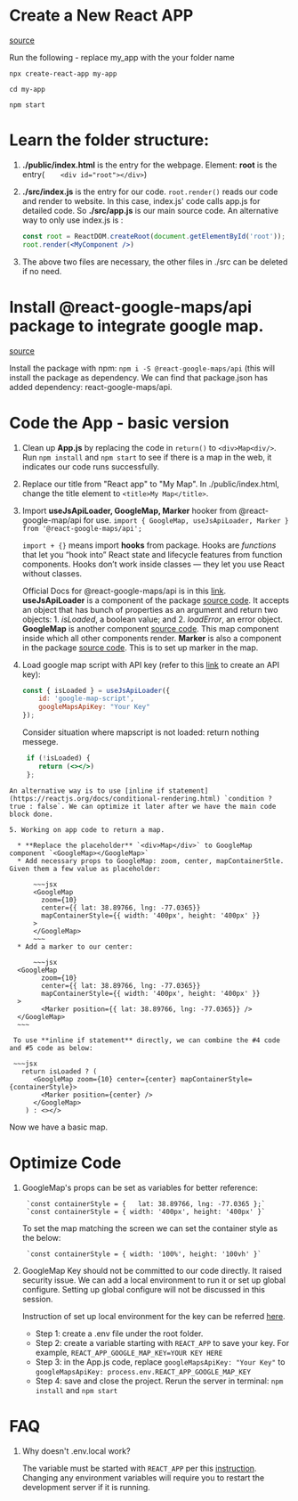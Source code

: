 # Create a New React APP
[source](https://reactjs.org/docs/create-a-new-react-app.html#create-react-app)

Run the following - replace my_app with the your folder name

`npx create-react-app my-app`

`cd my-app`

`npm start`
	
	

# Learn the folder structure:
1. **./public/index.html** is the entry for the webpage. Element: **root** is the entry(`    <div id="root"></div>`)
2. **./src/index.js** is the entry for our code. `root.render()` reads our code and render to website. In this case, index.js' code calls app.js for detailed code. So **./src/app.js** is our main source code.
An alternative way to only use index.js is :

	~~~jsx
	const root = ReactDOM.createRoot(document.getElementById('root'));
	root.render(<MyComponent />)
	~~~
3. The above two files are necessary, the other files in ./src can be deleted if no need.


# Install @react-google-maps/api package to integrate google map.
[source](https://www.npmjs.com/package/@react-google-maps/api)

Install the package with npm:
`npm i -S @react-google-maps/api`
(this will install the package as dependency. We can find that package.json has added dependency: react-google-maps/api.

# Code the App - basic version
1. Clean up **App.js** by replacing the code in `return()` to `<div>Map<div/>`. Run `npm install` and `npm start` to see if there is a map in the web, it indicates our code runs successfully.
2. Replace our title from "React app" to "My Map". In ./public/index.html, change the title element to `<title>My Map</title>`.
3. Import **useJsApiLoader, GoogleMap, Marker** hooker from @react-google-map/api for use.
`import { GoogleMap, useJsApiLoader, Marker } from '@react-google-maps/api';  ` 

	`import + {}` means import **hooks** from package. Hooks are _functions_ that let you “hook into” React state and lifecycle features from function components. Hooks don’t work inside classes — they let you use React without classes.
	
	Official Docs for @react-google-maps/api is in this [link](https://react-google-maps-api-docs.netlify.app/). **useJsApiLoader** is a component of the package [source code](https://github.com/JustFly1984/react-google-maps-api/blob/develop/packages/react-google-maps-api/src/useJsApiLoader.tsx). It accepts an object that has bunch of properties as an argument and return two objects: 1. _isLoaded_, a boolean value; and 2. _loadError_, an error object. **GoogleMap** is another component [source code](https://github.com/JustFly1984/react-google-maps-api/blob/develop/packages/react-google-maps-api/src/GoogleMap.tsx). This map component inside which all other components render. **Marker** is also a component in the package [source code](https://github.com/JustFly1984/react-google-maps-api/blob/develop/packages/react-google-maps-api/src/components/drawing/Marker.tsx). This is to set up marker in the map.



4. Load google map script with API key (refer to this [link](https://developers.google.com/maps/documentation/javascript/get-api-key) to create an API key):


	~~~jsx
  	const { isLoaded } = useJsApiLoader({
    	id: 'google-map-script',
    	googleMapsApiKey: "Your Key"
 	}); 
	~~~
	
	Consider situation where mapscript is not loaded: return nothing messege.
	
	~~~jsx
	 if (!isLoaded) {
    	return (<></>)
  	 };
  ~~~
  An alternative way is to use [inline if statement](https://reactjs.org/docs/conditional-rendering.html) `condition ? true : false`. We can optimize it later after we have the main code block done.
  
5. Working on app code to return a map.

	* **Replace the placeholder** `<div>Map</div>` to GoogleMap component `<GoogleMap></GoogleMap>`
	* Add necessary props to GoogleMap: zoom, center, mapContainerStle. Given them a few value as placeholder: 
	
		~~~jsx
		<GoogleMap 
	      zoom={10} 
	      center={{ lat: 38.89766, lng: -77.0365}} 
	      mapContainerStyle={{ width: '400px', height: '400px' }}
	    >
	    </GoogleMap>
	    ~~~
	* Add a marker to our center: 

		~~~jsx
	<GoogleMap 
	      zoom={10} 
	      center={{ lat: 38.89766, lng: -77.0365}} 
	      mapContainerStyle={{ width: '400px', height: '400px' }}
    >
      	  <Marker position={{ lat: 38.89766, lng: -77.0365}} />
    </GoogleMap>
    ~~~
   
   To use **inline if statement** directly, we can combine the #4 code and #5 code as below:
   
   ~~~jsx
     return isLoaded ? (
	    <GoogleMap zoom={10} center={center} mapContainerStyle={containerStyle}>
	      <Marker position={center} />
	    </GoogleMap>
	  ) : <></>
   ~~~
	
Now we have a basic map.

# Optimize Code


1. GoogleMap's props can be set as variables for better reference:

		`const containerStyle = {   lat: 38.89766, lng: -77.0365 };`
		`const containerStyle = { width: '400px', height: '400px' }`
		
	To set the map matching the screen we can set the container style as the below:
		
		`const containerStyle = { width: '100%', height: '100vh' }`
2. GoogleMap Key should not be committed to our code directly. It raised security issue. We can add a local environment to run it or set up global configure. Setting up global configure will not be discussed in this session.

	Instruction of set up local environment for the key can be referred [here](https://create-react-app.dev/docs/adding-custom-environment-variables/).
	- Step 1: create a .env file under the root folder.
	- Step 2: create a variable starting with `REACT_APP` to save your key. For example, `REACT_APP_GOOGLE_MAP_KEY=YOUR KEY HERE`
	- Step 3: in the App.js code, replace `googleMapsApiKey: "Your Key"` to `googleMapsApiKey: process.env.REACT_APP_GOOGLE_MAP_KEY`
	- Step 4: save and close the project. Rerun the server in terminal: 
`npm install` and `npm start`


	


# FAQ
1. Why doesn't .env.local work? 

	The variable must be started with `REACT_APP` per this [instruction](https://create-react-app.dev/docs/adding-custom-environment-variables/). Changing any environment variables will require you to restart the development server if it is running.


	
	
